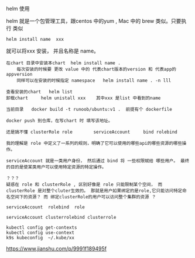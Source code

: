 helm 使用

helm 就是一个包管理工具，跟centos 中的yum , Mac 中的 brew 类似。只要执行 类似

~~~
helm install name  xxx
~~~

就可以将xxx 安装， 并且名称是 name。

~~~
在chart 目录中安装本chart  helm install name .
	每次安装的时候要 更改 value 中的 代表chart版本的version 和 代表app的appversion 
	同样可以在安装的时候指定 namespace   helm install name . -n lll

查看安装的chart   helm list
卸载chart     helm unistall xxx    其中xxx 是list 中看到的name
~~~

~~~
当前目录   docker build -t runoob/ubuntu:v1 .  前提有个 dockerfile

docker push 到仓库，在写chart 时 填写该地址。
~~~



~~~
还是搞不懂 clusterRole role        serviceAccount     bind rolebind

我的理解是 role 中定义了一系列的规则，明确了它可以使用的哪些api的哪些资源的哪些操作。

serviceAccount 就是一类用户身份， 然后通过 bind 将 一些权限赋给 哪些用户。 最终的目的是使某类用户可以使用特定资源的特定操作。

？？？
疑惑在 role 和 clusterRole , 区别好像是 role 只能限制某个空间， 而clusterRole 是对整个cluter生效的。 那就是用户如果绑定的是role,它只能访问特定命名空间下的资源？ 而 绑定clusterRole的用户可以访问整个集群的资源 ？

serviceAccount  rolebind  role

serviceAccount clusterrolebind clusterrole
~~~


~~~
kubectl config get-contexts
kubectl config use-context
k9s kubeconfig  ~/.kube/xx
~~~



https://www.jianshu.com/p/9991f189495f
